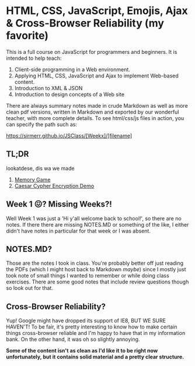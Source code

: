 # HTML, CSS, JavaScript, Emojis, Ajax & Cross-Browser Reliability (my favorite)

This is a full course on JavaScript for programmers and beginners. It is intended to help teach:

1. Client-side programming in a Web environment. 
2. Applying HTML, CSS, JavaScript and Ajax to implement Web-based content.
3. Introduction to XML & JSON
4. Introduction to design concepts of a Web site

There are always summary notes made in crude Markdown as well as more clean pdf versions, written in Markdown and exported by our wonderful teacher, with more complete details. To see html/css/js
files in action, you can specify the path such as:

https://sirmerr.github.io/JSClass/[Weekx]/[filename]

## TL;DR

lookatdese, dis wa we made

1. [Memory Game](https://github.com/sirMerr/JSClass/blob/master/Projects/Memory%20Game/index.html)
2. [Caesar Cypher Encryption Demo](https://sirmerr.github.io/JSClass/Projects/Project2/index.html)

## Week 1 😖? Missing Weeks?!

Well Week 1 was just a 'Hi y'all welcome back to school!', so there are no notes. If there there are missing NOTES.MD or something of the like, I either didn't have notes in particular for that week or I was absent.

## NOTES.MD?

Those are the notes I took in class. You're probably better off just reading the PDFs (which I might host back to Markdown *maybe*) since I mostly just took note of small things I wanted to remember or while doing class exercises. There are some good notes that include review questions though so look out for that. 

## Cross-Browser Reliability?
Yup! Google might have dropped its support of IE8, BUT WE SURE HAVEN'T! To be fair, it's pretty interesting to know how to make certain things cross-browser reliable and I'm happy to have that in my information bank. On the other hand, it was oh so slightly annoying.

**Some of the content isn't as clean as I'd like it to be right now unfortunately, but it contains solid material and a pretty clear structure.**
